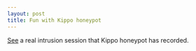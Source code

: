 ```yaml
---
layout: post
title: Fun with Kippo honeypot
---
```


[See](http://kippo.rpg.fi/playlog/?l=20100316-233121-1847.log) a real intrusion session that Kippo honeypot has recorded.